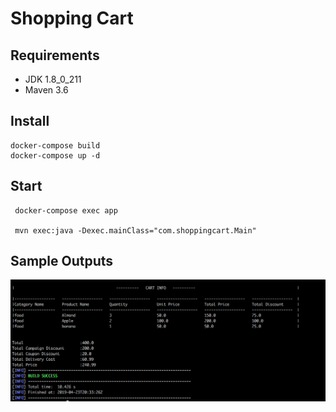 # Shopping Cart

## Requirements


- JDK 1.8_0_211
- Maven 3.6

## Install


    docker-compose build
    docker-compose up -d


## Start

     docker-compose exec app

     mvn exec:java -Dexec.mainClass="com.shoppingcart.Main"


## Sample Outputs

![Alt text](sample_outputs/result.png?raw=true "Title")
